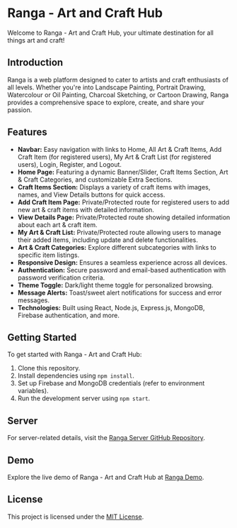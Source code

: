# Ranga - Art and Craft Hub

Welcome to Ranga - Art and Craft Hub, your ultimate destination for all things art and craft!

## Introduction

Ranga is a web platform designed to cater to artists and craft enthusiasts of all levels. Whether you're into Landscape Painting, Portrait Drawing, Watercolour or Oil Painting, Charcoal Sketching, or Cartoon Drawing, Ranga provides a comprehensive space to explore, create, and share your passion.

## Features

- **Navbar:** Easy navigation with links to Home, All Art & Craft Items, Add Craft Item (for registered users), My Art & Craft List (for registered users), Login, Register, and Logout.
- **Home Page:** Featuring a dynamic Banner/Slider, Craft Items Section, Art & Craft Categories, and customizable Extra Sections.
- **Craft Items Section:** Displays a variety of craft items with images, names, and View Details buttons for quick access.
- **Add Craft Item Page:** Private/Protected route for registered users to add new art & craft items with detailed information.
- **View Details Page:** Private/Protected route showing detailed information about each art & craft item.
- **My Art & Craft List:** Private/Protected route allowing users to manage their added items, including update and delete functionalities.
- **Art & Craft Categories:** Explore different subcategories with links to specific item listings.
- **Responsive Design:** Ensures a seamless experience across all devices.
- **Authentication:** Secure password and email-based authentication with password verification criteria.
- **Theme Toggle:** Dark/light theme toggle for personalized browsing.
- **Message Alerts:** Toast/sweet alert notifications for success and error messages.
- **Technologies:** Built using React, Node.js, Express.js, MongoDB, Firebase authentication, and more.

## Getting Started

To get started with Ranga - Art and Craft Hub:

1. Clone this repository.
2. Install dependencies using `npm install`.
3. Set up Firebase and MongoDB credentials (refer to environment variables).
4. Run the development server using `npm start`.

## Server

For server-related details, visit the [Ranga Server GitHub Repository](https://github.com/Zioun/Assignment-10-Server).

## Demo

Explore the live demo of Ranga - Art and Craft Hub at [Ranga Demo](https://assignment-10-a2856.web.app/).

## License

This project is licensed under the [MIT License](LICENSE).
